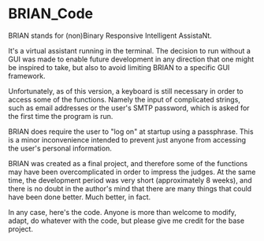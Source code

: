 # BRIAN_Code
BRIAN stands for (non)Binary Responsive Intelligent AssistaNt.

It's a virtual assistant running in the terminal. The decision to run without a GUI was made to enable future development in any direction that one might be inspired to take, but also to avoid limiting BRIAN to a specific GUI framework.

Unfortunately, as of this version, a keyboard is still necessary in order to access some of the functions. Namely the input of complicated strings, such as email addresses or the user's SMTP password, which is asked for the first time the program is run.

BRIAN does require the user to "log on" at startup using a passphrase. This is a minor inconvenience intended to prevent just anyone from accessing the user's personal information.

BRIAN was created as a final project, and therefore some of the functions may have been overcomplicated in order to impress the judges. At the same time, the development period was very short (approximately 8 weeks), and there is no doubt in the author's mind that there are many things that could have been done better. Much better, in fact.

In any case, here's the code. Anyone is more than welcome to modify, adapt, do whatever with the code, but please give me credit for the base project.
